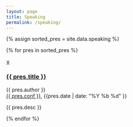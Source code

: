 ```yaml
---
layout: page
title: Speaking
permalink: /speaking/
---
```


{% assign sorted_pres = site.data.speaking %}

{% for pres in sorted_pres  %}
<div id="presentation{{ forloop.index }}" class="presentation">
	<a class="accordion-toggle" data-toggle="collapse" data-text-swap="&and;" href="#desc{{ forloop.index }}">&or;</a>
	<h3><a href="{{ pres.url }}">{{ pres.title }}</a></h3>
	<p>{{ pres.author }}<br /><a href="{{ pres.conf_url }}">{{ pres.conf }}</a>, {{pres.date | date: "%Y %b %d" }}</p>
	<div id="#desc{{ forloop.index }}" class="accordion-body collapse">
		<p>{{ pres.desc }}</p>
	</div>
</div>
{% endfor %}





